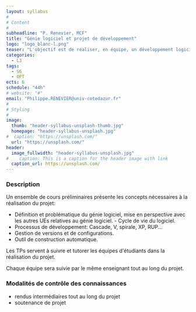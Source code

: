 ```yaml
---
layout: syllabus
#
# Content
#
subheadline: "P. Renevier, MCF"
title: "Génie logiciel et projet de développement"
logo: "logo_blanc-l.png"
teaser: "L'objectif est de réaliser, en équipe, un développement logiciel de taille conséquente à partir d'un cahier des charges et en mettant en pratique des techniques de développement du génie logiciel."
categories:
  - L3
tags:
  - S6
  - OPT
ects: 6
schedule: "44h"
# website: "#"
email: "Philippe.RENEVIER@univ-cotedazur.fr"
#
# Styling
#
image:
  thumb: "header-syllabus-unsplash-thumb.jpg"
  homepage: "header-syllabus-unsplash.jpg"
#  caption: "https://unsplash.com/"
  url: "https://unsplash.com/"
header:
  image_fullwidth: "header-syllabus-unsplash.jpg"
#    caption: This is a caption for the header image with link
  caption_url: https://unsplash.com/  
---
```


###  Description ###

Un ensemble de cours préliminaires présente les concepts nécessaires à la réalisation du projet:

- Définition et problématique du génie logiciel, mise en perspective avec les autres UEs relatives au génie logiciel. - Cycle de vie du logiciel.
- Processus de développement: Cascade, V, spirale, XP, RUP...
- Gestion de versions et de configurations.
- Outil de construction automatique.


Les TPs servent à suivre et tutorer les équipes d'étudiants dans la réalisation du projet.

Chaque équipe sera suivie par le même enseignant tout au long du projet.

###  Modalités de contrôle des connaissances ###

- rendus intermédiaires tout au long du projet
- soutenance de projet
